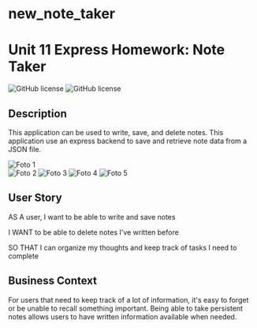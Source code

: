 # new_note_taker
# Unit 11 Express Homework: Note Taker

![GitHub license](https://img.shields.io/badge/Made%20by-%40Guerrero-blue)
![GitHub license](https://img.shields.io/badge/license-MIT-blue.svg)


## Description

This application can be used to write, save, and delete notes. This application use an express backend to save and retrieve note data from a JSON file.

![Foto 1](Foto1.png)   
![Foto 2](Foto2.png) 
![Foto 3](Foto3.png) 
![Foto 4](Foto4.png) 
![Foto 5](Foto5.png) 

## User Story

AS A user, I want to be able to write and save notes

I WANT to be able to delete notes I've written before

SO THAT I can organize my thoughts and keep track of tasks I need to complete

## Business Context

For users that need to keep track of a lot of information, it's easy to forget or be unable to recall something important. Being able to take persistent notes allows users to have written information available when needed.